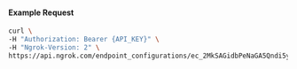 
#### Example Request
```bash
curl \
-H "Authorization: Bearer {API_KEY}" \
-H "Ngrok-Version: 2" \
https://api.ngrok.com/endpoint_configurations/ec_2MkSAGidbPeNaGA5Qndi5yPm7OY/circuit_breaker
